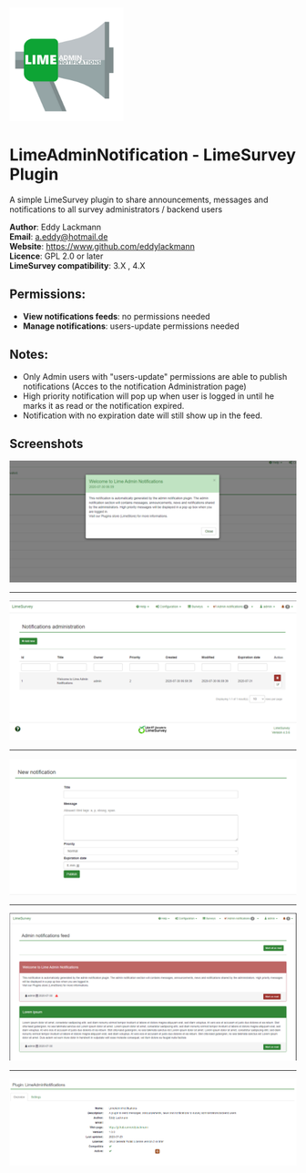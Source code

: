 
<img src="docs/logo/logo.png" width="200">


# LimeAdminNotification - LimeSurvey Plugin
A simple LimeSurvey plugin to share announcements, messages and notifications to all survey administrators / backend users

**Author**: Eddy Lackmann  
**Email**: a.eddy@hotmail.de  
**Website**: https://www.github.com/eddylackmann  
**Licence**: GPL 2.0 or later  
**LimeSurvey compatibility**: 3.X , 4.X

## Permissions: 
- **View notifications feeds**: no permissions needed
- **Manage notifications**: users-update permissions needed  

## Notes: 
- Only Admin users with "users-update" permissions are able to publish notifications (Acces to the notification Administration page)
- High priority notification will pop up when user is logged in until he marks it as read or the notification expired. 
- Notification with no expiration date will still show up in the feed.


## Screenshots
![Pop up messages](docs/screenshots/Screenshot1.png)

<hr>

![Administration page](docs/screenshots/Screenshot3.png)

<hr>

![Create notification page](docs/screenshots/Screenshot4.png)

<hr>

![Notifications feed page](docs/screenshots/Screenshot5.png)

<hr>

![Plugin info page ](docs/screenshots/Screenshot6.png)
